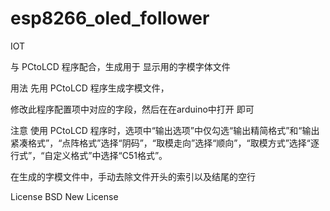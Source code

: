 # esp8266_oled_follower
IOT 

与 PCtoLCD 程序配合，生成用于   显示用的字模字体文件

用法
先用 PCtoLCD 程序生成字模文件，

修改此程序配置项中对应的字段，然后在在arduino中打开 即可

注意
使用 PCtoLCD 程序时，选项中“输出选项”中仅勾选“输出精简格式”和“输出紧凑格式”，“点阵格式”选择“阴码”，“取模走向”选择“顺向”，“取模方式”选择“逐行式”，“自定义格式”中选择“C51格式”。

在生成的字模文件中，手动去除文件开头的索引以及结尾的空行

License
BSD New License
